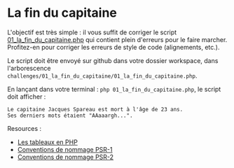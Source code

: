 # La fin du capitaine

L'objectif est très simple : il vous suffit de corriger le script [01_la_fin_du_capitaine.php](./01_la_fin_du_capitaine.php) qui contient plein d'erreurs pour le faire marcher. Profitez-en pour corriger les erreurs de style de code (alignements, etc.).

Le script doit être envoyé sur github dans votre dossier workspace, dans l'arborescence `challenges/01_la_fin_du_capitaine/01_la_fin_du_capitaine.php`.

En lançant dans votre terminal : `php 01_la_fin_du_capitaine.php`, le script doit afficher :

```
Le capitaine Jacques Spareau est mort à l'âge de 23 ans.
Ses derniers mots étaient "AAaaargh...".
```

Resources :

* [Les tableaux en PHP](https://www.php.net/manual/fr/language.types.array.php)
* [Conventions de nommage PSR-1](https://www.php-fig.org/psr/psr-1/)
* [Conventions de nommage PSR-2](https://www.php-fig.org/psr/psr-2/)